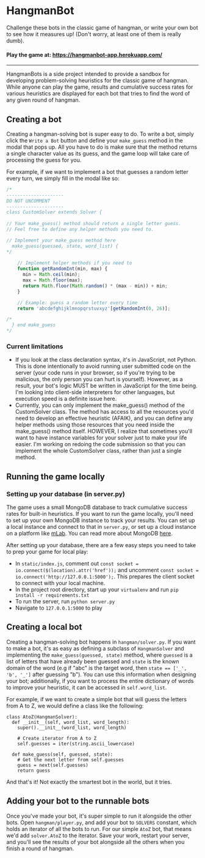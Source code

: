 # HangmanBot
Challenge these bots in the classic game of hangman, or write your own bot to see how it measures up! (Don't worry, at least one of them is really dumb).

#### Play the game at: https://hangmanbot-app.herokuapp.com/
---------------------
HangmanBots is a side project intended to provide a sandbox for developing problem-solving heuristics 
for the classic game of hangman. While anyone can play the game, results and cumulative success rates
for various heuristics are displayed for each bot that tries to find the word of any given round of
hangman. 

## Creating a bot
Creating a hangman-solving bot is super easy to do. To write a bot, simply click the `Write a Bot` button and
define your `make_guess` method in the modal that pops up. All you have to do is make sure that the method returns
a single character value as its guess, and the game loop will take care of processing the guess for you.

For example, if we want to implement a bot that guesses a random letter every turn, we simply fill in the modal like so:
```javascript
/*
---------------------
DO NOT UNCOMMENT
---------------------
class CustomSolver extends Solver {
 
// Your make_guess() method should return a single letter guess.
// Feel free to define any helper methods you need to.

// Implement your make_guess method here
  make_guess(guessed, state, word_list) { 
*/
    
    // Implement helper methods if you need to
    function getRandomInt(min, max) {
      min = Math.ceil(min);
      max = Math.floor(max);
      return Math.floor(Math.random() * (max - min)) + min;
    }

    // Example: guess a random letter every time
    return 'abcdefghijklmnopqrstuvxyz'[getRandomInt(0, 26)];

/*
  } end make_guess
*/
```

### Current limitations
* If you look at the class declaration syntax, it's in JavaScript, not Python. This is done intentionally to avoid running user submitted code on the server (your code runs in your browser, so if you're trying to be malicious, the only person you can hurt is yourself). However, as a result, your bot's logic MUST be written in JavaScript for the time being. I'm looking into client-side interpreters for other languages, but execution speed is a definite issue here.
* Currently, you can only implement the make_guess() method of the CustomSolver class. The method has access to all the resources you'd need to develop an effective heuristic (AFAIK), and you can define any helper methods using those resources that you need inside the make_guess() method itself. HOWEVER, I realize that sometimes you'll want to have instance variables for your solver just to make your life easier. I'm working on redoing the code submission so that you can implement the whole CustomSolver class, rather than just a single method.

## Running the game locally
### Setting up your database (in server.py)
The game uses a small MongoDB database to track cumulative success rates for built-in heuristics. If you want to run the
game locally, you'll need to set up your own MongoDB instance to track your results. You can set up a local instance and connect
to that in `server.py`, or set up a cloud instance on a platform like [mLab](https://mlab.com/). You can read more about MongoDB [here](https://docs.mongodb.com/manual/introduction/).

After setting up your database, there are a few easy steps you need to take to prep your game for local play:
* In `static/index.js`, comment out `const socket = io.connect($(location).attr('href'));` and uncomment
`const socket = io.connect('http://127.0.0.1:5000');`. This prepares the client socket to connect with your
local machine.
* In the project root directory, start up your `virtualenv` and run `pip install -r requirements.txt`
* To run the server, run `python server.py`
* Navigate to `127.0.0.1:5000` to play

## Creating a local bot
Creating a hangman-solving bot happens in `hangman/solver.py`. If you want to make a bot,
it's as easy as defining a subclass of `HangmanSolver` and implementing the `make_guess(guessed, state)` method, 
where `guessed` is a list of letters that have already been guessed and `state` is the known domain of the word (e.g if 
"abc" is the target word, then `state == ['_', 'b', '_']` after guessing "b"). You can use this information when designing
your bot; additionally, if you want to process the entire dictionary of words to improve your heuristic, it can be accessed
in `self.word_list`.

For example, if we want to create a simple bot that will guess the letters from A to Z, we would define a class like the following:
```
class AtoZ(HangmanSolver):
  def __init__(self, word_list, word_length):
    super().__init__(word_list, word_length)
    
    # Create iterator from A to Z
    self.guesses = iter(string.ascii_lowercase)
  
  def make_guess(self, guessed, state):
    # Get the next letter from self.guesses
    guess = next(self.guesses)
    return guess
```
And that's it! Not exactly the smartest bot in the world, but it tries.

## Adding your bot to the runnable bots
Once you've made your bot, it's super simple to run it alongside the other
bots. Open `hangman/player.py`, and add your bot to `SOLVERS` constant, which
holds an iterator of all the bots to run. For our simple `AtoZ` bot, that means
we'd add `solver.AtoZ` to the iterator. Save your work, restart your server,
and you'll see the results of your bot alongside all the others when you finish
a round of hangman.
